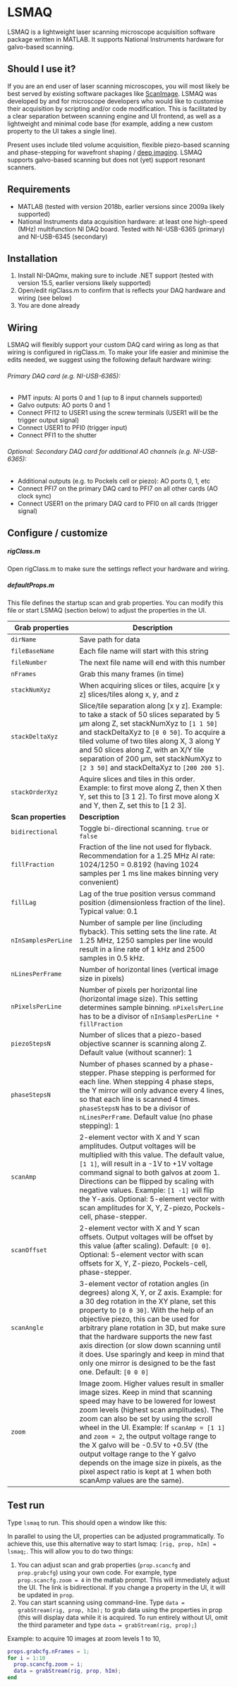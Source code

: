# LSMAQ
LSMAQ is a lightweight laser scanning microscope acquisition software package written in MATLAB. It supports National Instruments hardware for galvo-based scanning.

## Should I use it?
If you are an end user of laser scanning microscopes, you will most likely be best served by existing software packages like [ScanImage](http://scanimage.vidriotechnologies.com). LSMAQ was developed by and for microscope developers who would like to customise their acquisition by scripting and/or code modification. This is facilitated by a clear separation between scanning engine and UI frontend, as well as a lightweight and minimal code base (for example, adding a new custom property to the UI takes a single line).

Present uses include tiled volume acquisition, flexible piezo-based scanning and phase-stepping for wavefront shaping / [deep imaging](https://doi.org/10.1038/nphoton.2016.252).
LSMAQ supports galvo-based scanning but does not (yet) support resonant scanners.

## Requirements
- MATLAB (tested with version 2018b, earlier versions since 2009a likely supported)
- National Instruments data acquisition hardware: at least one high-speed (MHz)  multifunction NI DAQ board. Tested with NI-USB-6365 (primary) and NI-USB-6345 (secondary)

## Installation
1. Install NI-DAQmx, making sure to include .NET support (tested with version 15.5, earlier versions likely supported)
2. Open/edit rigClass.m to confirm that is reflects your DAQ hardware and wiring (see below)
3. You are done already

## Wiring
LSMAQ will flexibly support your custom DAQ card wiring as long as that wiring is configured in rigClass.m. To make your life easier and minimise the edits needed, we suggest using the following default hardware wiring:

###### Primary DAQ card (e.g. NI-USB-6365):
- PMT inputs: AI ports 0 and 1 (up to 8 input channels supported)
- Galvo outputs: AO ports 0 and 1
- Connect PFI12 to USER1 using the screw terminals (USER1 will be the trigger output signal)
- Connect USER1 to PFI0 (trigger input)
- Connect PFI1 to the shutter

###### Optional: Secondary DAQ card for additional AO channels (e.g. NI-USB-6365):
- Additional outputs (e.g. to Pockels cell or piezo): AO ports 0, 1, etc
- Connect PFI7 on the primary DAQ card to PFI7 on all other cards (AO clock sync)
- Connect USER1 on the primary DAQ card to PFI0 on all cards (trigger signal)

## Configure / customize
##### rigClass.m
Open rigClass.m to make sure the settings reflect your hardware and wiring.

##### defaultProps.m
This file defines the startup scan and grab properties. You can modify this file or start LSMAQ (section below) to adjust the properties in the UI.


| Grab properties | Description |
| --- | --- |
| `dirName` | Save path for data
| `fileBaseName` | Each file name will start with this string
| `fileNumber` | The next file name will end with this number
| `nFrames` | Grab this many frames (in time)
| `stackNumXyz` | When acquiring slices or tiles, acquire [x y z] slices/tiles along x, y, and z
| `stackDeltaXyz` | Slice/tile separation along [x y z]. Example: to take a stack of 50 slices separated by 5 µm along Z, set stackNumXyz to `[1 1 50]` and stackDeltaXyz to `[0 0 50]`. To acquire a tiled volume of two tiles along X, 3 along Y and 50 slices along Z, with an X/Y tile separation of 200 µm, set stackNumXyz to `[2 3 50]` and stackDeltaXyz to `[200 200 5]`.
| `stackOrderXyz` | Aquire slices and tiles in this order. Example: to first move along Z, then X then Y, set this to [3 1 2]. To first move along X and Y, then Z, set this to [1 2 3].
| **Scan properties** | **Description** |
| `bidirectional` | Toggle bi-directional scanning. `true` or `false`
| `fillFraction` | Fraction of the line not used for flyback. Recommendation for a 1.25 MHz AI rate: 1024/1250 = 0.8192 (having 1024 samples per 1 ms line makes binning very convenient)
| `fillLag` | Lag of the true position versus command position (dimensionless fraction of the line). Typical value: 0.1
| `nInSamplesPerLine` | Number of sample per line (including flyback). This setting sets the line rate. At 1.25 MHz, 1250 samples per line would result in a line rate of 1 kHz and 2500 samples in 0.5 kHz.
| `nLinesPerFrame` | Number of horizontal lines (vertical image size in pixels)
| `nPixelsPerLine` | Number of pixels per horizontal line (horizontal image size). This setting determines sample binning. `nPixelsPerLine` has to be a divisor of `nInSamplesPerLine * fillFraction`
| `piezoStepsN` | Number of slices that a piezo-based objective scanner is scanning along Z. Default value (without scanner): 1
| `phaseStepsN` | Number of phases scanned by a phase-stepper. Phase stepping is performed for each line. When stepping 4 phase steps, the Y mirror will only advance every 4 lines, so that each line is scanned 4 times. `phaseStepsN` has to be a divisor of `nLinesPerFrame`. Default value (no phase stepping): 1
| `scanAmp` | 2-element vector with X and Y scan amplitudes. Output voltages will be multiplied with this value. The default value, `[1 1]`, will result in a -1V to +1V voltage command signal to both galvos at zoom 1. Directions can be flipped by scaling with negative values. Example: `[1 -1]` will flip the Y-axis. Optional: 5-element vector with scan amplitudes for X, Y, Z-piezo, Pockels-cell, phase-stepper.
| `scanOffset` | 2-element vector with X and Y scan offsets. Output voltages will be offset by this value (after scaling). Default: `[0 0]`. Optional: 5-element vector with scan offsets for X, Y, Z-piezo, Pockels-cell, phase-stepper.
| `scanAngle` | 3-element vector of rotation angles (in degrees) along X, Y, or Z axis. Example: for a 30 deg rotation in the XY plane, set this property to `[0 0 30]`. With the help of an objective piezo, this can be used for arbitrary plane rotation in 3D, but make sure that the hardware supports the new fast axis direction (or slow down scanning until it does. Use sparingly and keep in mind that only one mirror is designed to be the fast one. Default: `[0 0 0]`
| `zoom` | Image zoom. Higher values result in smaller image sizes. Keep in mind that scanning speed may have to be lowered for lowest zoom levels (highest scan amplitudes). The zoom can also be set by using the scroll wheel in the UI. Example: If `scanAmp = [1 1]` and `zoom = 2`, the output voltage range to the X galvo will be -0.5V to +0.5V (the output voltage range to the Y galvo depends on the image size in pixels, as the pixel aspect ratio is kept at 1 when both scanAmp values are the same).

## Test run
Type `lsmaq` to run. This should open a window like this:

In parallel to using the UI, properties can be adjusted programmatically. To achieve this, use this alternative way to start lsmaq: `[rig, prop, hIm] = lsmaq;`. This will allow you to do two things:
1. You can adjust scan and grab properties (`prop.scancfg` and `prop.grabcfg`) using your own code. For example, type `prop.scancfg.zoom = 4` in the matlab prompt. This will immediately adjust the UI. The link is bidirectional. If you change a property in the UI, it will be updated in `prop`.
2. You can start scanning using command-line. Type `data = grabStream(rig, prop, hIm);` to grab data using the properties in prop (this will display data while it is acquired. To run entirely without UI, omit the third parameter and type `data = grabStream(rig, prop);`)

Example: to acquire 10 images at zoom levels 1 to 10,
```matlab
props.grabcfg.nFrames = 1;
for i = 1:10
  prop.scancfg.zoom = i;
  data = grabStream(rig, prop, hIm);
end
```
